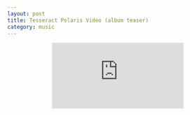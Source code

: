 ```yaml
---
layout: post
title: Tesseract Polaris Video (album teaser)
category: music
---
```



<p style="text-align: center;">
    <span>
        <iframe src="https://www.youtube.com/embed/1pnWkaZK1hA" frameborder="0" allowfullscreen=""></iframe>
    </span>
</p>

